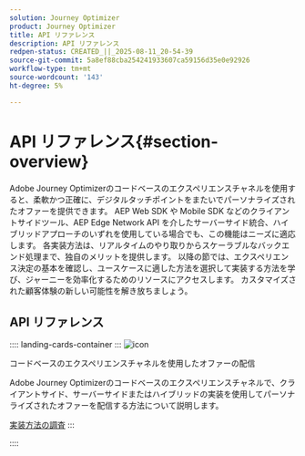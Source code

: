 ```yaml
---
solution: Journey Optimizer
product: Journey Optimizer
title: API リファレンス
description: API リファレンス
redpen-status: CREATED_||_2025-08-11_20-54-39
source-git-commit: 5a8ef88cba254241933607ca59156d35e0e92926
workflow-type: tm+mt
source-wordcount: '143'
ht-degree: 5%

---
```



# API リファレンス{#section-overview}

Adobe Journey Optimizerのコードベースのエクスペリエンスチャネルを使用すると、柔軟かつ正確に、デジタルタッチポイントをまたいでパーソナライズされたオファーを提供できます。 AEP Web SDK や Mobile SDK などのクライアントサイドツール、AEP Edge Network API を介したサーバーサイド統合、ハイブリッドアプローチのいずれを使用している場合でも、この機能はニーズに適応します。 各実装方法は、リアルタイムのやり取りからスケーラブルなバックエンド処理まで、独自のメリットを提供します。 以降の節では、エクスペリエンス決定の基本を確認し、ユースケースに適した方法を選択して実装する方法を学び、ジャーニーを効率化するためのリソースにアクセスします。 カスタマイズされた顧客体験の新しい可能性を解き放ちましょう。

## API リファレンス

:::: landing-cards-container
:::
![icon](https://cdn.experienceleague.adobe.com/icons/code-branch.svg)

コードベースのエクスペリエンスチャネルを使用したオファーの配信

Adobe Journey Optimizerのコードベースのエクスペリエンスチャネルで、クライアントサイド、サーバーサイドまたはハイブリッドの実装を使用してパーソナライズされたオファーを配信する方法について説明します。

[実装方法の調査](../using/experience-decisioning/api-reference/deliver.md)
:::

::::
